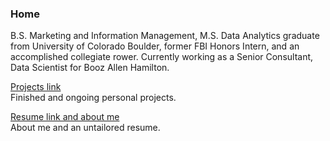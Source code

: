 ### Home 

B.S. Marketing and Information Management, M.S. Data Analytics graduate from University of Colorado Boulder, former FBI Honors Intern, and an accomplished collegiate rower. Currently working as a Senior Consultant, Data Scientist for Booz Allen Hamilton.

[Projects link](Projects/index.md) <br />
Finished and ongoing personal projects.

[Resume link and about me](Resume/index.md) <br />
About me and an untailored resume.
